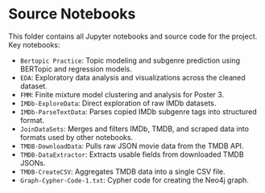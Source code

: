 # Source Notebooks

This folder contains all Jupyter notebooks and source code for the project. Key notebooks:

- `Bertopic Practice`: Topic modeling and subgenre prediction using BERTopic and regression models.
- `EDA`: Exploratory data analysis and visualizations across the cleaned dataset.
- `FMM`: Finite mixture model clustering and analysis for Poster 3.
- `IMDb-ExploreData`: Direct exploration of raw IMDb datasets.
- `IMDb-ParseTextData`: Parses copied IMDb subgenre tags into structured format.
- `JoinDataSets`: Merges and filters IMDb, TMDB, and scraped data into formats used by other notebooks.
- `TMDB-DownloadData`: Pulls raw JSON movie data from the TMDB API.
- `TMDB-DataExtractor`: Extracts usable fields from downloaded TMDB JSONs.
- `TMDB-CreateCSV`: Aggregates TMDB data into a single CSV file.
- `Graph-Cypher-Code-1.txt`: Cypher code for creating the Neo4j graph.

